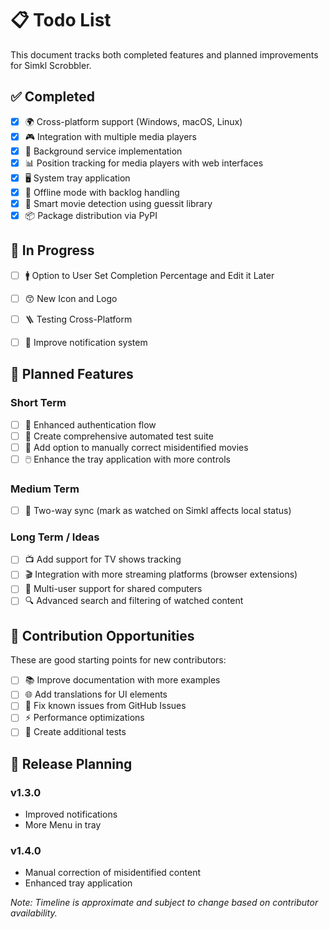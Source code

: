 # 📋 Todo List

This document tracks both completed features and planned improvements for Simkl Scrobbler.

## ✅ Completed

- [x] 🌍 Cross-platform support (Windows, macOS, Linux)
- [x] 🎮 Integration with multiple media players
- [x] 🔄 Background service implementation
- [x] 📊 Position tracking for media players with web interfaces
- [x] 🖥️ System tray application
- [x] 🔌 Offline mode with backlog handling
- [x] 🧠 Smart movie detection using guessit library
- [x] 📦 Package distribution via PyPI

## 🚧 In Progress

- [ ] 🚹 Option to User Set Completion Percentage and Edit it Later
- [ ] 😙 New Icon and Logo
- [ ] 🪜 Testing Cross-Platform
- [ ] 📱 Improve notification system


## 📝 Planned Features

### Short Term

- [ ] 🔐 Enhanced authentication flow
- [ ] 🧪 Create comprehensive automated test suite
- [ ] 🔎 Add option to manually correct misidentified movies
- [ ] 🖱️ Enhance the tray application with more controls

### Medium Term

- [ ] 🔄 Two-way sync (mark as watched on Simkl affects local status)


### Long Term / Ideas

- [ ] 📺 Add support for TV shows tracking
- [ ] 🎬 Integration with more streaming platforms (browser extensions)
- [ ] 👥 Multi-user support for shared computers
- [ ] 🔍 Advanced search and filtering of watched content

## 🤝 Contribution Opportunities

These are good starting points for new contributors:

- [ ] 📚 Improve documentation with more examples
- [ ] 🌐 Add translations for UI elements
- [ ] 🐛 Fix known issues from GitHub Issues
- [ ] ⚡ Performance optimizations
- [ ] 🧪 Create additional tests

## 📆 Release Planning

### v1.3.0
- Improved notifications
- More Menu in tray

### v1.4.0
- Manual correction of misidentified content
- Enhanced tray application

_Note: Timeline is approximate and subject to change based on contributor availability._
